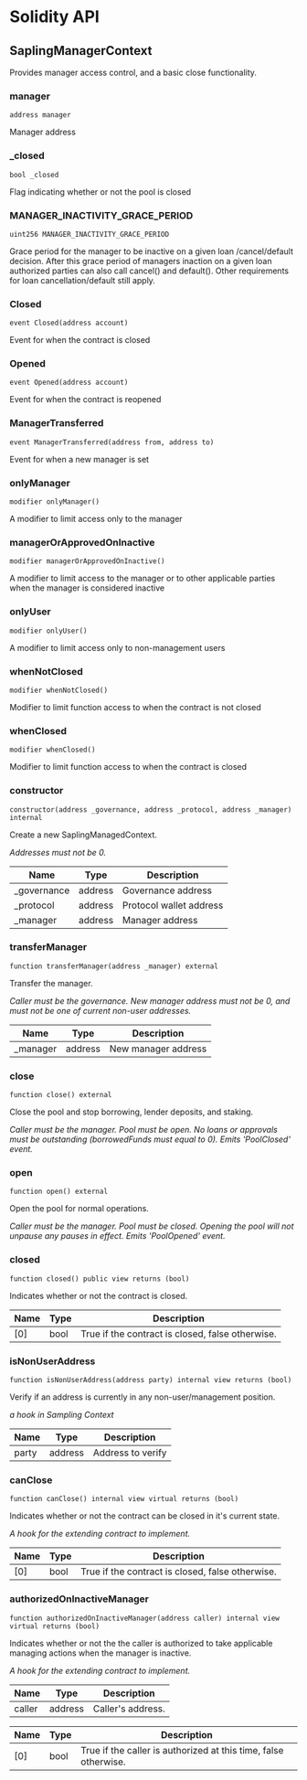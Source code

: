 # Solidity API

## SaplingManagerContext

Provides manager access control, and a basic close functionality.

### manager

```solidity
address manager
```

Manager address

### _closed

```solidity
bool _closed
```

Flag indicating whether or not the pool is closed

### MANAGER_INACTIVITY_GRACE_PERIOD

```solidity
uint256 MANAGER_INACTIVITY_GRACE_PERIOD
```

Grace period for the manager to be inactive on a given loan /cancel/default decision.
        After this grace period of managers inaction on a given loan authorized parties
        can also call cancel() and default(). Other requirements for loan cancellation/default still apply.

### Closed

```solidity
event Closed(address account)
```

Event for when the contract is closed

### Opened

```solidity
event Opened(address account)
```

Event for when the contract is reopened

### ManagerTransferred

```solidity
event ManagerTransferred(address from, address to)
```

Event for when a new manager is set

### onlyManager

```solidity
modifier onlyManager()
```

A modifier to limit access only to the manager

### managerOrApprovedOnInactive

```solidity
modifier managerOrApprovedOnInactive()
```

A modifier to limit access to the manager or to other applicable parties when the manager is considered inactive

### onlyUser

```solidity
modifier onlyUser()
```

A modifier to limit access only to non-management users

### whenNotClosed

```solidity
modifier whenNotClosed()
```

Modifier to limit function access to when the contract is not closed

### whenClosed

```solidity
modifier whenClosed()
```

Modifier to limit function access to when the contract is closed

### constructor

```solidity
constructor(address _governance, address _protocol, address _manager) internal
```

Create a new SaplingManagedContext.

_Addresses must not be 0._

| Name | Type | Description |
| ---- | ---- | ----------- |
| _governance | address | Governance address |
| _protocol | address | Protocol wallet address |
| _manager | address | Manager address |

### transferManager

```solidity
function transferManager(address _manager) external
```

Transfer the manager.

_Caller must be the governance.
     New manager address must not be 0, and must not be one of current non-user addresses._

| Name | Type | Description |
| ---- | ---- | ----------- |
| _manager | address | New manager address |

### close

```solidity
function close() external
```

Close the pool and stop borrowing, lender deposits, and staking.

_Caller must be the manager.
     Pool must be open.
     No loans or approvals must be outstanding (borrowedFunds must equal to 0).
     Emits 'PoolClosed' event._

### open

```solidity
function open() external
```

Open the pool for normal operations.

_Caller must be the manager.
     Pool must be closed.
     Opening the pool will not unpause any pauses in effect.
     Emits 'PoolOpened' event._

### closed

```solidity
function closed() public view returns (bool)
```

Indicates whether or not the contract is closed.

| Name | Type | Description |
| ---- | ---- | ----------- |
| [0] | bool | True if the contract is closed, false otherwise. |

### isNonUserAddress

```solidity
function isNonUserAddress(address party) internal view returns (bool)
```

Verify if an address is currently in any non-user/management position.

_a hook in Sampling Context_

| Name | Type | Description |
| ---- | ---- | ----------- |
| party | address | Address to verify |

### canClose

```solidity
function canClose() internal view virtual returns (bool)
```

Indicates whether or not the contract can be closed in it's current state.

_A hook for the extending contract to implement._

| Name | Type | Description |
| ---- | ---- | ----------- |
| [0] | bool | True if the contract is closed, false otherwise. |

### authorizedOnInactiveManager

```solidity
function authorizedOnInactiveManager(address caller) internal view virtual returns (bool)
```

Indicates whether or not the the caller is authorized to take applicable managing actions when the
        manager is inactive.

_A hook for the extending contract to implement._

| Name | Type | Description |
| ---- | ---- | ----------- |
| caller | address | Caller's address. |

| Name | Type | Description |
| ---- | ---- | ----------- |
| [0] | bool | True if the caller is authorized at this time, false otherwise. |

